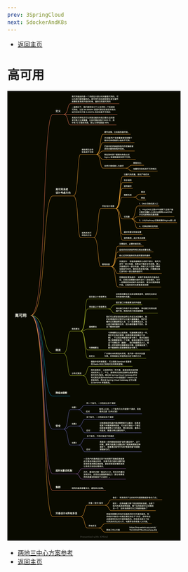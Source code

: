 ```yaml
---
prev: 3SpringCloud
next: 5dockerAndK8s
---
```


* [返回主页](../home.md)
# 高可用
  ![](../../picture/3/4高可用.png)
  * [两地三中心方案参考](https://mp.weixin.qq.com/s/T6mMDdtTfBuIiEowCpqu6Q)
* [返回主页](../home.md)